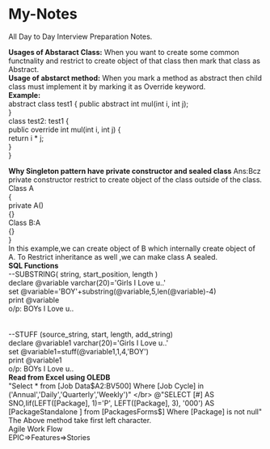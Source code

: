 # My-Notes
All Day to Day Interview Preparation Notes.

<B>Usages of Abstaract Class:</B>
	When you want to create some common functnality and restrict to create object of that class then mark that class as Abstract.<br/>
<B>Usage of abstarct method:</B>
	When you mark a method as abstract then child class must implement it by marking it as Override keyword.<br/>
	<B>Example:</B><br/>
		abstract class test1 { 
		public abstract int mul(int i, int j);  
		}  
		class test2: test1 {  
		public override int mul(int i, int j) {  
		return i * j;  
		}  
		} 

<B>Why Singleton pattern have private constructor and sealed class</B>
Ans:Bcz private constructor restrict to create object of the class outside of the class.
<br/>
Class A
<br/>
{
<br/>
  private A()
 <br/>
  {}
 <br/>
  Class B:A
 <br/>
  {}
 <br/>
}
<br/>
In this example,we can create object of B which internally create object of A.
To Restrict inheritance as well ,we can make class A sealed.
<br/>
<B>SQL Functions</B>
<br/>
--SUBSTRING( string, start_position, length )
<br/>
declare @variable varchar(20)='Girls I Love u..'
<br/>
set @variable='BOY'+substring(@variable,5,len(@variable)-4)
<br/>
print @variable
<br/>
o/p: BOYs I Love u..
<br/><br/><br/>
--STUFF (source_string, start, length, add_string)
<br/>
declare @variable1 varchar(20)='Girls I Love u..'
<br/>
set @variable1=stuff(@variable1,1,4,'BOY')
<br/>
print @variable1
<br/>
o/p: BOYs I Love u..
<br/>
<B>Read from Excel using OLEDB</B>
<br/>
"Select * from [Job Data$A2:BV500] Where [Job Cycle] in ('Annual','Daily','Quarterly','Weekly')"
</br>
@"SELECT [#] AS SNO,Iif(LEFT([Package], 1)='P', LEFT([Package], 3), '000') AS [PackageStandalone ] from [PackagesForms$] Where [Package] is not null"
<br/>The Above method take first left character.
<br/>
Agile Work Flow
<br/>
EPIC=>Features=>Stories
<br/>
